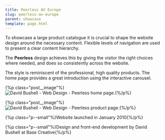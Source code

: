 ```yaml
---
title: Peerless AV Europe
slug: peerless-av-europe
parent: showcase
template: page.html
---
```


To showcase a large product catalogue it is crucial to shape the website design around the necessary content. Flexible levels of navigation are used to present a clear content hierarchy.

The **Peerless** design achieves this by giving the visitor the right choices where needed, and does so consistently across the website.

The style is reminiscent of the professional, high quality products. The home page provides a great introduction using the interactive carousel.

{%p class="post__image"%}![David Bushell - Web Design - Peerless home page.](/images/portfolio/web-design-peerless-1.png){%/p%}

{%p class="post__image"%}![David Bushell - Web Design - Peerless product page.](/images/portfolio/web-design-peerless-2.png){%/p%}

{%p class="p--small"%}Website launched in January 2010{%/p%}

{%p class="p--small"%}Design and front-end development by David Bushell at Base Creative{%/p%}
